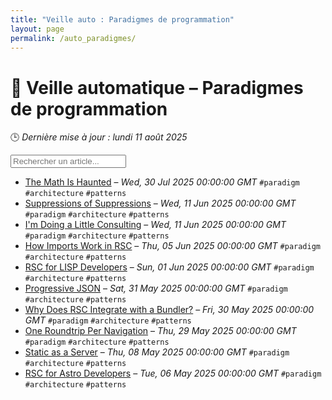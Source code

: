 ```yaml
---
title: "Veille auto : Paradigmes de programmation"
layout: page
permalink: /auto_paradigmes/
---
```


# 🧠 Veille automatique – Paradigmes de programmation

🕒 *Dernière mise à jour : lundi 11 août 2025*

<div class="search-container">
  <input type="text" id="article-search" placeholder="Rechercher un article...">
  <div class="tag-filters" id="tag-filters">
    <!-- Les filtres par tag seront générés dynamiquement -->
  </div>
</div>

- <span data-article='{"title":"The Math Is Haunted","link":"https://overreacted.io/the-math-is-haunted/","date":"Wed, 30 Jul 2025 00:00:00 GMT","tags":["paradigm","architecture","patterns"]}'>[The Math Is Haunted](https://overreacted.io/the-math-is-haunted/) – *Wed, 30 Jul 2025 00:00:00 GMT* `#paradigm` `#architecture` `#patterns`</span>
- <span data-article='{"title":"Suppressions of Suppressions","link":"https://overreacted.io/suppressions-of-suppressions/","date":"Wed, 11 Jun 2025 00:00:00 GMT","tags":["paradigm","architecture","patterns"]}'>[Suppressions of Suppressions](https://overreacted.io/suppressions-of-suppressions/) – *Wed, 11 Jun 2025 00:00:00 GMT* `#paradigm` `#architecture` `#patterns`</span>
- <span data-article='{"title":"I&apos;m Doing a Little Consulting","link":"https://overreacted.io/im-doing-a-little-consulting/","date":"Wed, 11 Jun 2025 00:00:00 GMT","tags":["paradigm","architecture","patterns"]}'>[I'm Doing a Little Consulting](https://overreacted.io/im-doing-a-little-consulting/) – *Wed, 11 Jun 2025 00:00:00 GMT* `#paradigm` `#architecture` `#patterns`</span>
- <span data-article='{"title":"How Imports Work in RSC","link":"https://overreacted.io/how-imports-work-in-rsc/","date":"Thu, 05 Jun 2025 00:00:00 GMT","tags":["paradigm","architecture","patterns"]}'>[How Imports Work in RSC](https://overreacted.io/how-imports-work-in-rsc/) – *Thu, 05 Jun 2025 00:00:00 GMT* `#paradigm` `#architecture` `#patterns`</span>
- <span data-article='{"title":"RSC for LISP Developers","link":"https://overreacted.io/rsc-for-lisp-developers/","date":"Sun, 01 Jun 2025 00:00:00 GMT","tags":["paradigm","architecture","patterns"]}'>[RSC for LISP Developers](https://overreacted.io/rsc-for-lisp-developers/) – *Sun, 01 Jun 2025 00:00:00 GMT* `#paradigm` `#architecture` `#patterns`</span>
- <span data-article='{"title":"Progressive JSON","link":"https://overreacted.io/progressive-json/","date":"Sat, 31 May 2025 00:00:00 GMT","tags":["paradigm","architecture","patterns"]}'>[Progressive JSON](https://overreacted.io/progressive-json/) – *Sat, 31 May 2025 00:00:00 GMT* `#paradigm` `#architecture` `#patterns`</span>
- <span data-article='{"title":"Why Does RSC Integrate with a Bundler?","link":"https://overreacted.io/why-does-rsc-integrate-with-a-bundler/","date":"Fri, 30 May 2025 00:00:00 GMT","tags":["paradigm","architecture","patterns"]}'>[Why Does RSC Integrate with a Bundler?](https://overreacted.io/why-does-rsc-integrate-with-a-bundler/) – *Fri, 30 May 2025 00:00:00 GMT* `#paradigm` `#architecture` `#patterns`</span>
- <span data-article='{"title":"One Roundtrip Per Navigation","link":"https://overreacted.io/one-roundtrip-per-navigation/","date":"Thu, 29 May 2025 00:00:00 GMT","tags":["paradigm","architecture","patterns"]}'>[One Roundtrip Per Navigation](https://overreacted.io/one-roundtrip-per-navigation/) – *Thu, 29 May 2025 00:00:00 GMT* `#paradigm` `#architecture` `#patterns`</span>
- <span data-article='{"title":"Static as a Server","link":"https://overreacted.io/static-as-a-server/","date":"Thu, 08 May 2025 00:00:00 GMT","tags":["paradigm","architecture","patterns"]}'>[Static as a Server](https://overreacted.io/static-as-a-server/) – *Thu, 08 May 2025 00:00:00 GMT* `#paradigm` `#architecture` `#patterns`</span>
- <span data-article='{"title":"RSC for Astro Developers","link":"https://overreacted.io/rsc-for-astro-developers/","date":"Tue, 06 May 2025 00:00:00 GMT","tags":["paradigm","architecture","patterns"]}'>[RSC for Astro Developers](https://overreacted.io/rsc-for-astro-developers/) – *Tue, 06 May 2025 00:00:00 GMT* `#paradigm` `#architecture` `#patterns`</span>


<script>
document.addEventListener('DOMContentLoaded', function() {
  function filterArticles() {
    const input = document.getElementById('article-search');
    const filter = input.value.toLowerCase();
    const items = document.getElementsByTagName('li');
    
    for (let i = 0; i < items.length; i++) {
      const item = items[i];
      const text = item.textContent.toLowerCase();
      if (text.indexOf(filter) > -1) {
        item.style.display = "";
      } else {
        item.style.display = "none";
      }
    }
  }

  // Extraction de tous les tags présents dans les articles
  const tagElements = document.querySelectorAll('code');
  const tags = new Set();
  
  tagElements.forEach(el => {
    if (el.textContent.startsWith('#')) {
      tags.add(el.textContent.substring(1));
    }
  });
  
  // Génération des filtres par tag
  const tagFiltersContainer = document.getElementById('tag-filters');
  if (tagFiltersContainer) {
    tags.forEach(tag => {
      const tagBtn = document.createElement('button');
      tagBtn.className = 'tag-filter-btn';
      tagBtn.textContent = '#' + tag;
      tagBtn.onclick = function() {
        document.getElementById('article-search').value = tag;
        filterArticles();
      };
      tagFiltersContainer.appendChild(tagBtn);
    });
  }
  
  // Attacher l'événement de filtrage au champ de recherche
  const searchInput = document.getElementById('article-search');
  if (searchInput) {
    searchInput.addEventListener('input', filterArticles);
  }
});
</script>